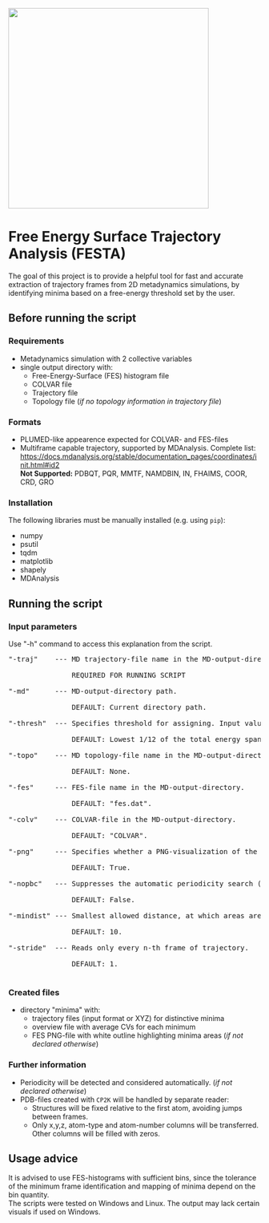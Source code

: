 <a href="url"><img src="https://github.com/vi-rwth/FESTA/assets/133004724/b2c86b88-cc14-4ff3-af7b-c8e693cea11c" align="middle" height="400" width="1.562*400" ></a>

# Free Energy Surface Trajectory Analysis (FESTA)

The goal of this project is to provide a helpful tool for fast and accurate extraction of trajectory frames from 2D metadynamics simulations, by identifying minima based on a free-energy threshold set by the user.

## Before running the script

### Requirements

- Metadynamics simulation with 2 collective variables
- single output directory with:
    +  Free-Energy-Surface (FES) histogram file
    +  COLVAR file
    +  Trajectory file
    +  Topology file (_if no topology information in trajectory file_)

### Formats

- PLUMED-like appearence expected for COLVAR- and FES-files <br>
- Multiframe capable trajectory, supported by MDAnalysis. Complete list: <br>
  https://docs.mdanalysis.org/stable/documentation_pages/coordinates/init.html#id2 <br>
  **Not Supported:** PDBQT, PQR, MMTF, NAMDBIN, IN, FHAIMS, COOR, CRD, GRO

### Installation

The following libraries must be manually installed (e.g. using `pip`):

- numpy
- psutil
- tqdm
- matplotlib
- shapely
- MDAnalysis

## Running the script

### Input parameters

Use "-h" command to access this explanation from the script.<br>
<pre>
"-traj"    --- MD trajectory-file name in the MD-output-directory. Format is also used for output-files.<br>
               REQUIRED FOR RUNNING SCRIPT<br>
"-md"      --- MD-output-directory path.<br>
               DEFAULT: Current directory path.<br>
"-thresh"  --- Specifies threshold for assigning. Input value must correspond with values in the FES-file.<br>
               DEFAULT: Lowest 1/12 of the total energy span.<br>
"-topo"    --- MD topology-file name in the MD-output-directory, if trajectory-file does not specify topology.<br>
               DEFAULT: None.<br>
"-fes"     --- FES-file name in the MD-output-directory.<br>
               DEFAULT: "fes.dat".<br>
"-colv"    --- COLVAR-file in the MD-output-directory.<br> 
               DEFAULT: "COLVAR".<br>
"-png"     --- Specifies whether a PNG-visualization of the FES should be created. Expects True/False.<br>
               DEFAULT: True.<br>
"-nopbc"   --- Suppresses the automatic periodicity search (triggered when the minima touch the edges). Expects True/False.<br>
               DEFAULT: False.<br>
"-mindist" --- Smallest allowed distance, at which areas are considered separate minima (unit: bins of FES-histogram). Must be larger than 1.<br>
               DEFAULT: 10.<br>
"-stride"  --- Reads only every n-th frame of trajectory.<br>
               DEFAULT: 1.<br>
</pre>
### Created files

- directory "minima" with:
   + trajectory files (input format or XYZ) for distinctive minima
   + overview file with average CVs for each minimum
   + FES PNG-file with white outline highlighting minima areas (_if not declared otherwise_)

### Further information

- Periodicity will be detected and considered automatically. (_if not declared otherwise_)
- PDB-files created with `CP2K` will be handled by separate reader:
    + Structures will be fixed relative to the first atom, avoiding jumps between frames.
    + Only x,y,z, atom-type and atom-number columns will be transferred. Other columns will be filled with zeros.

## Usage advice

It is advised to use FES-histograms with sufficient bins, since the tolerance of the minimum frame identification and mapping of minima depend on the bin quantity.<br>
The scripts were tested on Windows and Linux. The output may lack certain visuals if used on Windows.
